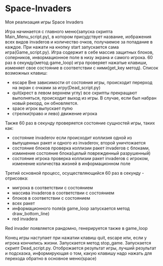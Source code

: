 # Space-Invaders
Моя реализация игры Space Invaders

Игра начинается с главного меню(запуска скрипта Main_Menu_script.py), в котором присудствует название, иображения всех видов invaderов и количество очков, получаемое за попадание в каждое. 
При нажати на кнопку start запускается сама игра(Game_script.py). Игра содержит в себе массив защитных блоков, соперников, инвормационное поле в низу экрана и самого игрока. 60 раз в секунду(метод game_loop) игра проверяет нажатые клавиши, изменяет свое состояние в соответствии с ними(get_key метод). 
Список возможных клавиш:
- escape 
Вне зависимости от состояния игры, происходит перерход на экран с очками за игру(Dead_script.py)
- quit(крест в левом верхнем углу)
все скрипты прекращают выполняться, происходит выход из игры. В случае, если был набран новый рекорд, он обновляется.
- space
игрок выпускает пулю
- стрелки(право и лево)
движение игрока

 Также 60 раз в секунду проверяется состояние сущностей игры, таких как:
 - состояние invaderov 
 если происходит коллизия одной из выпущенных ракет и одного из invaderov, второй уничтожается
 - состояние блоков
 проверка коллизии ракет invaderов с блоками, изминение состояние блока(целый поврежденный разрушенный)
 - состояние игрока
 проверка коллизии ракет invaderов с игроком, изменение количества жизней в информационном поле
 
 Третий основной процесс, осуществляющийся 60 раз в секунду - отрисовка:
 - мигрока в соответствии с состоянием
 - массива invaderов в соответствии с состоянием
 - блоков в соответствии с состоянием
 - всех ракет
 - информационного поля(в game_loop запускается метод draw_bottom_line)
 - red invaderа

Red invader появляется рандомно, генерируется также в game_loop


Конец игры наступает при нажатии клавиш quit, escape или, если у игрока кончились жизни. Запускается метод stop_game. Запускается скрипт Dead_script.py. Отоброжается результат игры, лучший результат и подсказка, информирующая о том, какую клавишу надо нажать для перехода обратно в основное меню(space)

 
